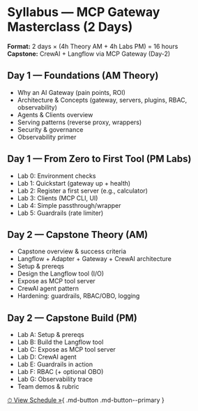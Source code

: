 # Syllabus — MCP Gateway Masterclass (2 Days)

**Format:** 2 days × (4h Theory AM + 4h Labs PM) = 16 hours  
**Capstone:** CrewAI + Langflow via MCP Gateway (Day-2)


## Day 1 — Foundations (AM Theory)
- Why an AI Gateway (pain points, ROI)
- Architecture & Concepts (gateway, servers, plugins, RBAC, observability)
- Agents & Clients overview
- Serving patterns (reverse proxy, wrappers)
- Security & governance
- Observability primer

## Day 1 — From Zero to First Tool (PM Labs)
- Lab 0: Environment checks
- Lab 1: Quickstart (gateway up + health)
- Lab 2: Register a first server (e.g., calculator)
- Lab 3: Clients (MCP CLI, UI)
- Lab 4: Simple passthrough/wrapper
- Lab 5: Guardrails (rate limiter)

## Day 2 — Capstone Theory (AM)
- Capstone overview & success criteria
- Langflow + Adapter + Gateway + CrewAI architecture
- Setup & prereqs
- Design the Langflow tool (I/O)
- Expose as MCP tool server
- CrewAI agent pattern
- Hardening: guardrails, RBAC/OBO, logging

## Day 2 — Capstone Build (PM)
- Lab A: Setup & prereqs
- Lab B: Build the Langflow tool
- Lab C: Expose as MCP tool server
- Lab D: CrewAI agent
- Lab E: Guardrails in action
- Lab F: RBAC (+ optional OBO)
- Lab G: Observability trace
- Team demos & rubric



[⏱ View Schedule »](appendices/appendix-f-instructor-ros.md){ .md-button .md-button--primary }

